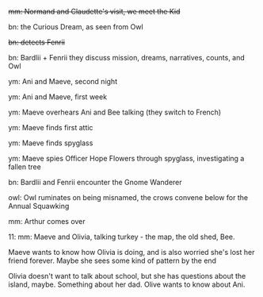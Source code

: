 ~~mm: Normand and Claudette's visit, we meet the Kid~~

bn: the Curious Dream, as seen from Owl

~~bn: detects Fenrii~~

bn: Bardlii + Fenrii they discuss mission, dreams, narratives, counts, and Owl

ym: Ani and Maeve, second night

ym: Ani and Maeve, first week

ym: Maeve overhears Ani and Bee talking (they switch to French) 

ym: Maeve finds first attic

ym: Maeve finds spyglass

ym: Maeve spies Officer Hope Flowers through spyglass, investigating a fallen tree

bn: Bardlii and Fenrii encounter the Gnome Wanderer

owl: Owl ruminates on being misnamed, the crows convene below for the Annual Squawking

mm: Arthur comes over

11: mm: Maeve and Olivia, talking turkey - the map, the old shed, Bee. 

Maeve wants to know how Olivia is doing, and is also worried she's lost her friend forever. Maybe she sees some kind of pattern by the end

Olivia doesn't want to talk about school, but she has questions about the island, maybe. Something about her dad. Olive wants to know about Ani.
